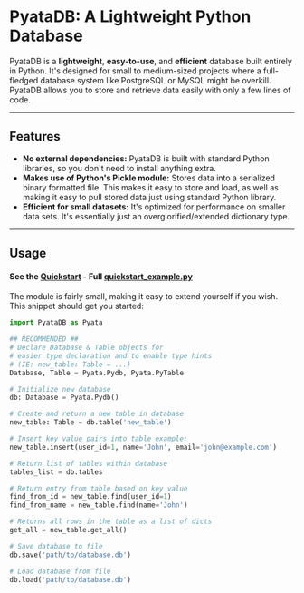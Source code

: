 # PyataDB: A Lightweight Python Database 

PyataDB is a **lightweight**, **easy-to-use**, and **efficient** database built entirely in Python. It's designed for small to medium-sized projects where a full-fledged database system like PostgreSQL or MySQL might be overkill. PyataDB allows you to store and retrieve data easily with only a few lines of code.

---

## Features

* **No external dependencies:** PyataDB is built with standard Python libraries, so you don't need to install anything extra.
* **Makes use of Python's Pickle module:** Stores data into a serialized binary formatted file. This makes it easy to store and load, as well as making it easy to pull stored data just using standard Python library.
* **Efficient for small datasets:** It's optimized for performance on smaller data sets. It's essentially just an overglorified/extended dictionary type.

---

## Usage

#### See the [Quickstart](docs/quick-start.md) - Full [quickstart_example.py](examples/quickstart_example.py)

The module is fairly small, making it easy to extend yourself if you wish. This snippet should get you started:

```python
import PyataDB as Pyata

## RECOMMENDED ##
# Declare Database & Table objects for
# easier type declaration and to enable type hints
# (IE: new_table: Table = ...)
Database, Table = Pyata.Pydb, Pyata.PyTable

# Initialize new database
db: Database = Pyata.Pydb()

# Create and return a new table in database
new_table: Table = db.table('new_table')

# Insert key value pairs into table example:
new_table.insert(user_id=1, name='John', email='john@example.com')

# Return list of tables within database
tables_list = db.tables

# Return entry from table based on key value
find_from_id = new_table.find(user_id=1)
find_from_name = new_table.find(name='John')

# Returns all rows in the table as a list of dicts
get_all = new_table.get_all()

# Save database to file
db.save('path/to/database.db')

# Load database from file
db.load('path/to/database.db')
```

